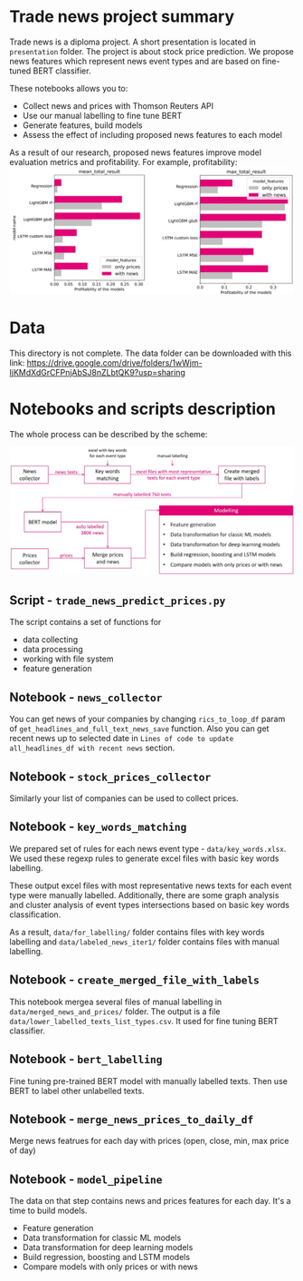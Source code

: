 # Trade news project summary

Trade news is a diploma project. A short presentation is located in `presentation` folder.
The project is about stock price prediction. We propose news features which represent news event types and are based on fine-tuned BERT classifier.

These notebooks allows you to:
- Collect news and prices with Thomson Reuters API
- Use our manual labelling to fine tune BERT 
- Generate features, build models
- Assess the effect of including proposed news features to each model

As a result of our research, proposed news features improve model evaluation metrics and profitability.
For example, profitability:
![Mean profit](https://github.com/dany-kuznetsov/trade_news/blob/master/presentation/models_ptofit.jpg?raw=true)

# Data 
This directory is not complete. The data folder can be downloaded with this link:
https://drive.google.com/drive/folders/1wWjm-IjKMdXdGrCFPnjAbSJ8nZLbtQK9?usp=sharing

# Notebooks and scripts description
The whole process can be described by the scheme:

![Notebooks Scheme](https://github.com/dany-kuznetsov/trade_news/blob/master/presentation/The%20scheme%20of%20notebooks%20from%20data%20collection%20to%20modelling.jpg?raw=true)

## Script - `trade_news_predict_prices.py`
The script contains a set of functions for
- data collecting
- data processing
- working with file system
- feature generation

## Notebook - `news_collector`
You can get news of your companies by changing `rics_to_loop_df` param of `get_headlines_and_full_text_news_save` function.
Also you can get recent news up to selected date in `Lines of code to update all_headlines_df with recent news` section.

## Notebook - `stock_prices_collector`
Similarly your list of companies can be used to collect prices.

## Notebook - `key_words_matching`
We prepared set of rules for each news event type - `data/key_words.xlsx`.
We used these regexp rules to generate excel files with basic key words labelling.

These output excel files with most representative news texts for each event type were manually labelled. 
Additionally, there are some graph analysis and cluster analysis of event types intersections based on basic key words classification.

As a result, `data/for_labelling/` folder contains files with key words labelling and `data/labeled_news_iter1/` folder contains files with manual labelling.

## Notebook - `create_merged_file_with_labels`
This notebook mergea several files of manual labelling in `data/merged_news_and_prices/` folder.
The output is a file `data/lower_labelled_texts_list_types.csv`. It used for fine tuning BERT classifier.

## Notebook - `bert_labelling`
Fine tuning pre-trained BERT model with manually labelled texts.
Then use BERT to label other unlabelled texts.

## Notebook - `merge_news_prices_to_daily_df`
Merge news featrues for each day with prices (open, close, min, max price of day)

## Notebook - `model_pipeline`
The data on that step contains news and prices features for each day. It's a time to build models.
- Feature generation
- Data transformation for classic ML models
- Data transformation for deep learning models
- Build regression, boosting and LSTM models
- Compare models with only prices or with news

